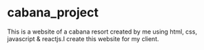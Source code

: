# cabana_project
This is a website of a cabana resort created by me using html, css, javascript & reactjs.I create this website for my client. 

